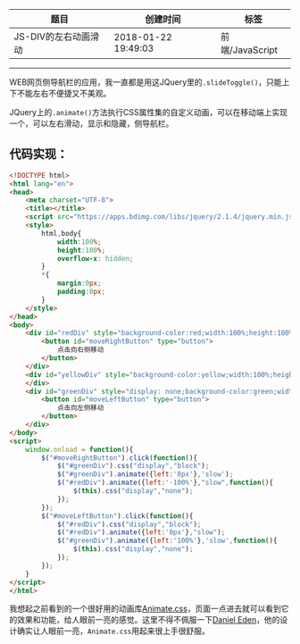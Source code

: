 | 题目                 | 创建时间            | 标签            |
| -------------------- | ------------------- | --------------- |
| JS-DIV的左右动画滑动 | 2018-01-22 19:49:03 | 前端/JavaScript |

------

WEB网页侧导航栏的应用，我一直都是用这JQuery里的`.slideToggle()`，只能上下不能左右不便捷又不美观。

JQuery上的`.animate()`方法执行CSS属性集的自定义动画，可以在移动端上实现一个，可以左右滑动，显示和隐藏，侧导航栏。

## 代码实现：

```html
<!DOCTYPE html>
<html lang="en">
<head>
    <meta charset="UTF-8">
    <title></title>
    <script src="https://apps.bdimg.com/libs/jquery/2.1.4/jquery.min.js"></script>
    <style>
        html,body{
            width:100%;
            height:100%;
            overflow-x: hidden;
        }
        *{
            margin:0px;
            padding:0px;
        }
    </style>
</head>
<body>
    <div id="redDiv" style="background-color:red;width:100%;height:100%;position:absolute;">
        <button id="moveRightButton" type="button">
            点击向右侧移动
        </button>
    </div>
    <div id="yellowDiv" style="background-color:yellow;width:100%;height:100%;position:absolute;top:100%;">
    </div>
    <div id="greenDiv" style="display: none;background-color:green;width:100%;height:100%;position:absolute;left:100%;top:0px;">
        <button id="moveLeftButton" type="button">
            点击向左侧移动
        </button>
    </div>
</body>
<script>
    window.onload = function(){
        $("#moveRightButton").click(function(){
            $("#greenDiv").css("display","block");
            $("#greenDiv").animate({left:'0px'},'slow');
            $("#redDiv").animate({left:'-100%'},"slow",function(){
                $(this).css("display","none");
            });
        });
        $("#moveLeftButton").click(function(){
            $("#redDiv").css("display","block");
            $("#redDiv").animate({left:'0px'},"slow");
            $("#greenDiv").animate({left:'100%'},'slow',function(){
                $(this).css("display","none");
            });
        });
    }
</script>
</html>
```

我想起之前看到的一个很好用的动画库[Animate.css](https://daneden.github.io/animate.css/)，页面一点进去就可以看到它的效果和功能，给人眼前一亮的感觉。这里不得不佩服一下[Daniel Eden](https://daneden.me/)，他的设计确实让人眼前一亮，`Animate.css`用起来很上手很舒服。